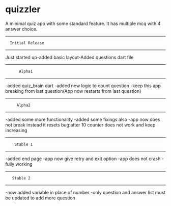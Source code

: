 # quizzler

A minimal quiz app with some standard feature. It has multiple mcq with 4 answer choice.

****************************
      Initial Release
****************************
Just started up-added basic layout-Added questions dart file

****************************
          Alpha1
****************************
-added quiz_brain dart
-added new logic to count question
-keep this app breaking from last question(App now restarts from last question)
****************************
         Alpha2
****************************
-added some more functionality
-added some fixings also
-app now does not break instead it resets
bug:after 10 counter does not work and keep increasing

****************************
        Stable 1
****************************
-added end page
-app now give retry and exit option
-app does not crash
-fully working

****************************
       Stable 2
****************************
-now added variable in place of number
-only question and answer list must be updated to add more question

